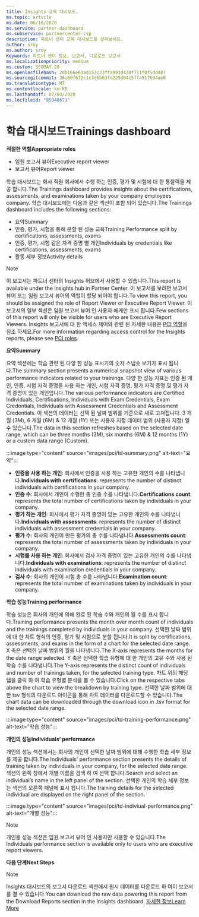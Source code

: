 ```yaml
---
title: Insights 교육 대시보드.
ms.topic: article
ms.date: 06/16/2020
ms.service: partner-dashboard
ms.subservice: partnercenter-csp
description: 파트너 센터 교육 대시보드를 살펴보세요.
author: sroy
ms.author: sroy
Keywords: 파트너 센터 정보, 보고서, 다운로드 보고서
ms.localizationpriority: medium
ms.custom: SEOMAY.20
ms.openlocfilehash: 2db166e61ad153c23ffa991d430f711f0f5ddd87
ms.sourcegitcommit: 36a60f672c1c3d6b63fd225d04c5ffa917694ae0
ms.translationtype: MT
ms.contentlocale: ko-KR
ms.lasthandoff: 07/03/2020
ms.locfileid: "85948671"
---
```

# <a name="trainings-dashboard"></a><span data-ttu-id="ca6f0-104">학습 대시보드</span><span class="sxs-lookup"><span data-stu-id="ca6f0-104">Trainings dashboard</span></span>

<span data-ttu-id="ca6f0-105">**적절한 역할**</span><span class="sxs-lookup"><span data-stu-id="ca6f0-105">**Appropriate roles**</span></span>
- <span data-ttu-id="ca6f0-106">임원 보고서 뷰어</span><span class="sxs-lookup"><span data-stu-id="ca6f0-106">Executive report viewer</span></span>
- <span data-ttu-id="ca6f0-107">보고서 뷰어</span><span class="sxs-lookup"><span data-stu-id="ca6f0-107">Report viewer</span></span>

<span data-ttu-id="ca6f0-108">학습 대시보드는 회사 직원 회사에서 수행 하는 인증, 평가 및 시험에 대 한 통찰력을 제공 합니다.</span><span class="sxs-lookup"><span data-stu-id="ca6f0-108">The Trainings dashboard provides insights about the certifications, assessments, and examinations taken by your company employees company.</span></span> <span data-ttu-id="ca6f0-109">학습 대시보드에는 다음과 같은 섹션이 포함 되어 있습니다.</span><span class="sxs-lookup"><span data-stu-id="ca6f0-109">The Trainings dashboard includes the following sections:</span></span>

- <span data-ttu-id="ca6f0-110">요약</span><span class="sxs-lookup"><span data-stu-id="ca6f0-110">Summary</span></span>
- <span data-ttu-id="ca6f0-111">인증, 평가, 시험을 통해 분할 된 성능 교육</span><span class="sxs-lookup"><span data-stu-id="ca6f0-111">Training Performance split by certifications, assessments, exams</span></span>
- <span data-ttu-id="ca6f0-112">인증, 평가, 시험 같은 자격 증명 별 개인</span><span class="sxs-lookup"><span data-stu-id="ca6f0-112">Individuals by credentials like certifications, assessments, exams</span></span>
- <span data-ttu-id="ca6f0-113">활동 세부 정보</span><span class="sxs-lookup"><span data-stu-id="ca6f0-113">Activity details</span></span>

>[!NOTE] 
><span data-ttu-id="ca6f0-114">이 보고서는 파트너 센터의 Insights 허브에서 사용할 수 있습니다.</span><span class="sxs-lookup"><span data-stu-id="ca6f0-114">This report is available under the Insights hub in Partner Center.</span></span> <span data-ttu-id="ca6f0-115">이 보고서를 보려면 보고서 뷰어 또는 임원 보고서 뷰어의 역할이 할당 되어야 합니다.</span><span class="sxs-lookup"><span data-stu-id="ca6f0-115">To view this report, you should be assigned the role of Report Viewer or Executive Report Viewer.</span></span> <span data-ttu-id="ca6f0-116">이 보고서의 일부 섹션은 임원 보고서 뷰어 인 사용자 에게만 표시 됩니다.</span><span class="sxs-lookup"><span data-stu-id="ca6f0-116">Few sections of this report will only be visible for users who are Executive Report Viewers.</span></span> <span data-ttu-id="ca6f0-117">Insights 보고서에 대 한 액세스 제어와 관련 된 자세한 내용은 [PCI 역할](pci-roles.md)을 참조 하세요.</span><span class="sxs-lookup"><span data-stu-id="ca6f0-117">For more information regarding access control for the Insights reports, please see [PCI roles](pci-roles.md).</span></span>

<span data-ttu-id="ca6f0-118">**요약**</span><span class="sxs-lookup"><span data-stu-id="ca6f0-118">**Summary**</span></span>

<span data-ttu-id="ca6f0-119">요약 섹션에는 학습 관련 된 다양 한 성능 표시기의 숫자 스냅숏 보기가 표시 됩니다.</span><span class="sxs-lookup"><span data-stu-id="ca6f0-119">The summary section presents a numerical snapshot view of various performance indicators related to your trainings.</span></span> <span data-ttu-id="ca6f0-120">다양 한 성능 지표는 인증 된 개인, 인증, 시험 자격 증명을 사용 하는 개인, 시험 자격 증명, 평가 자격 증명 및 평가 자격 증명이 있는 개인입니다.</span><span class="sxs-lookup"><span data-stu-id="ca6f0-120">The various performance indicators are Certified Individuals, Certifications, Individuals with Exam Credentials, Exam Credentials, Individuals with Assessment Credentials and Assessment Credentials.</span></span> <span data-ttu-id="ca6f0-121">이 섹션의 데이터는 선택 된 날짜 범위를 기준으로 새로 고쳐집니다. 3 개월 (3M), 6 개월 (6M) & 12 개월 (1Y) 또는 사용자 지정 데이터 범위 (사용자 지정) 일 수 있습니다.</span><span class="sxs-lookup"><span data-stu-id="ca6f0-121">The data in this section refreshes based on the selected date range, which can be three months (3M), six months (6M) & 12 months (1Y) or a custom data range (Custom).</span></span> 

:::image type="content" source="images/pci/td-summary.png" alt-text="요약":::

- <span data-ttu-id="ca6f0-123">**인증을 사용 하는 개인**: 회사에서 인증을 사용 하는 고유한 개인의 수를 나타냅니다.</span><span class="sxs-lookup"><span data-stu-id="ca6f0-123">**Individuals with certifications**: represents the number of distinct individuals with certifications in your company.</span></span>
- <span data-ttu-id="ca6f0-124">**인증 수**: 회사에서 개인이 수행한 총 인증 수를 나타냅니다.</span><span class="sxs-lookup"><span data-stu-id="ca6f0-124">**Certifications count**: represents the total number of certifications taken by individuals in your company.</span></span>
- <span data-ttu-id="ca6f0-125">**평가 하는 개인**: 회사에서 평가 자격 증명이 있는 고유한 개인의 수를 나타냅니다.</span><span class="sxs-lookup"><span data-stu-id="ca6f0-125">**Individuals with assessments**: represents the number of distinct individuals with assessment credentials in your company.</span></span> 
- <span data-ttu-id="ca6f0-126">**평가 수**: 회사의 개인이 만든 평가의 총 수를 나타냅니다.</span><span class="sxs-lookup"><span data-stu-id="ca6f0-126">**Assessments count**: represents the total number of assessments taken by individuals in your company.</span></span>
- <span data-ttu-id="ca6f0-127">**시험를 사용 하는 개인**: 회사에서 검사 자격 증명이 있는 고유한 개인의 수를 나타냅니다.</span><span class="sxs-lookup"><span data-stu-id="ca6f0-127">**Individuals with examinations**: represents the number of distinct individuals with examination credentials in your company.</span></span> 
- <span data-ttu-id="ca6f0-128">**검사 수**: 회사의 개인이 시험 총 수를 나타냅니다.</span><span class="sxs-lookup"><span data-stu-id="ca6f0-128">**Examination count**: represents the total number of examinations taken by individuals in your company.</span></span>

<span data-ttu-id="ca6f0-129">**학습 성능**</span><span class="sxs-lookup"><span data-stu-id="ca6f0-129">**Training performance**</span></span>

<span data-ttu-id="ca6f0-130">학습 성능은 회사의 개인에 의해 완료 된 학습 수와 개인의 월 수를 표시 합니다.</span><span class="sxs-lookup"><span data-stu-id="ca6f0-130">Training performance presents the month over month count of individuals and the trainings completed by individuals in your company.</span></span> <span data-ttu-id="ca6f0-131">선택한 날짜 범위에 대 한 차트 형식의 인증, 평가 및 시험으로 분할 됩니다.</span><span class="sxs-lookup"><span data-stu-id="ca6f0-131">It is split by certifications, assessments, and exams in the form of a chart for the selected date range.</span></span> <span data-ttu-id="ca6f0-132">X 축은 선택한 날짜 범위의 월을 나타냅니다.</span><span class="sxs-lookup"><span data-stu-id="ca6f0-132">The X-axis represents the months for the date range selected.</span></span> <span data-ttu-id="ca6f0-133">Y 축은 선택한 학습 유형에 대 한 개인의 고유 수와 사용 된 학습 수를 나타냅니다.</span><span class="sxs-lookup"><span data-stu-id="ca6f0-133">The Y-axis represents the distinct count of individuals and number of trainings taken, for the selected training type.</span></span> <span data-ttu-id="ca6f0-134">차트 위의 해당 탭을 클릭 하 여 학습 유형별 분석을 볼 수 있습니다.</span><span class="sxs-lookup"><span data-stu-id="ca6f0-134">Click on the respective tabs above the chart to view the breakdown by training type.</span></span> <span data-ttu-id="ca6f0-135">선택한 날짜 범위에 대 한 tsv 형식의 다운로드 아이콘을 통해 차트 데이터를 다운로드할 수 있습니다.</span><span class="sxs-lookup"><span data-stu-id="ca6f0-135">The chart data can be downloaded through the download icon in .tsv format for the selected date range.</span></span>

:::image type="content" source="images/pci/td-training-performance.png" alt-text="학습 성능":::

<span data-ttu-id="ca6f0-137">**개인의 성능**</span><span class="sxs-lookup"><span data-stu-id="ca6f0-137">**Individuals’ performance**</span></span>

<span data-ttu-id="ca6f0-138">개인의 성능 섹션에서는 회사의 개인이 선택한 날짜 범위에 대해 수행한 학습 세부 정보를 제공 합니다.</span><span class="sxs-lookup"><span data-stu-id="ca6f0-138">The Individuals’ performance section presents the details of training taken by individuals in your company, for the selected date range.</span></span> <span data-ttu-id="ca6f0-139">섹션의 왼쪽 창에서 개별 이름을 검색 하 여 선택 합니다.</span><span class="sxs-lookup"><span data-stu-id="ca6f0-139">Search and select an individual’s name in the left panel of the section.</span></span> <span data-ttu-id="ca6f0-140">선택한 개인의 학습 세부 정보는 섹션의 오른쪽 패널에 표시 됩니다.</span><span class="sxs-lookup"><span data-stu-id="ca6f0-140">The training details for the selected individual are displayed on the right panel of the section.</span></span>

:::image type="content" source="images/pci/td-indiviual-performance.png" alt-text="개별 성능":::

>[!NOTE] 
> <span data-ttu-id="ca6f0-142">개인용 성능 섹션은 임원 보고서 뷰어 인 사용자만 사용할 수 있습니다.</span><span class="sxs-lookup"><span data-stu-id="ca6f0-142">The Individuals performance section is available only to users who are executive report viewers.</span></span> 

<span data-ttu-id="ca6f0-143">**다음 단계**</span><span class="sxs-lookup"><span data-stu-id="ca6f0-143">**Next Steps**</span></span>

>[!NOTE] 
> <span data-ttu-id="ca6f0-144">Insights 대시보드의 보고서 다운로드 섹션에서 원시 데이터를 다운로드 하 여이 보고서를 켤 수 있습니다.</span><span class="sxs-lookup"><span data-stu-id="ca6f0-144">You can download the raw data powering this report from the Download Reports section in the Insights dashboard.</span></span> [<span data-ttu-id="ca6f0-145">자세한 정보</span><span class="sxs-lookup"><span data-stu-id="ca6f0-145">Learn More</span></span>](pci-download-reports.md) 

